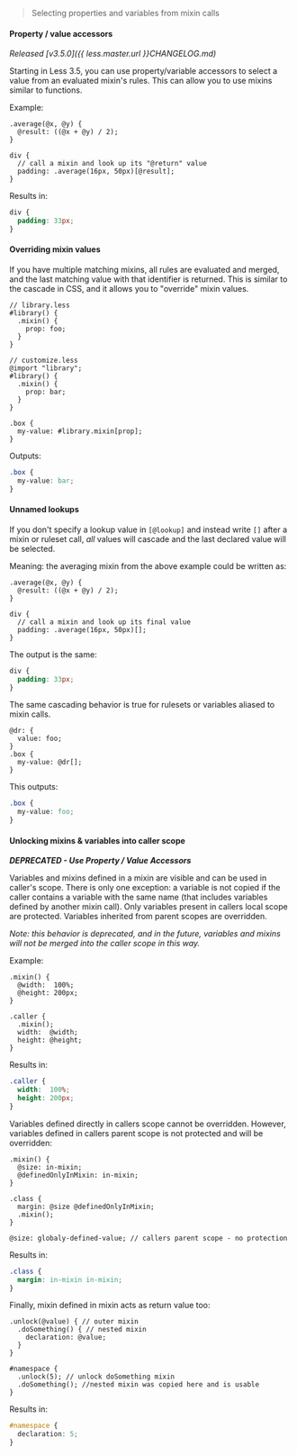 > Selecting properties and variables from mixin calls

#### Property / value accessors

_Released [v3.5.0]({{ less.master.url }}CHANGELOG.md)_

Starting in Less 3.5, you can use property/variable accessors to select a value from an evaluated mixin's rules. This can allow you to use mixins similar to functions.

Example:

```less
.average(@x, @y) {
  @result: ((@x + @y) / 2);
}

div {
  // call a mixin and look up its "@return" value
  padding: .average(16px, 50px)[@result];
}
```

Results in:

```css
div {
  padding: 33px;
}
```

#### Overriding mixin values

If you have multiple matching mixins, all rules are evaluated and merged, and the last matching value with that identifier is returned. This is similar to the cascade in CSS, and it allows you to "override" mixin values.

```less
// library.less
#library() {
  .mixin() {
    prop: foo;
  }
}

// customize.less
@import "library";
#library() {
  .mixin() {
    prop: bar;
  }
}

.box {
  my-value: #library.mixin[prop];
}
```
Outputs:
```css
.box {
  my-value: bar;
}
```

#### Unnamed lookups

If you don't specify a lookup value in `[@lookup]` and instead write `[]` after a mixin or ruleset call, _all_ values will cascade and the last declared value will be selected.

Meaning: the averaging mixin from the above example could be written as:
```less
.average(@x, @y) {
  @result: ((@x + @y) / 2);
}

div {
  // call a mixin and look up its final value
  padding: .average(16px, 50px)[];
}
```
The output is the same:
```css
div {
  padding: 33px;
}
```

The same cascading behavior is true for rulesets or variables aliased to mixin calls.
```less
@dr: {
  value: foo;
}
.box {
  my-value: @dr[];
}
```
This outputs:
```css
.box {
  my-value: foo;
}
```


#### Unlocking mixins & variables into caller scope

***DEPRECATED - Use Property / Value Accessors***

Variables and mixins defined in a mixin are visible and can be used in caller's scope. There is only one exception: a variable is not copied if the caller contains a variable with the same name (that includes variables defined by another mixin call).  Only variables present in callers local scope are protected. Variables inherited from parent scopes are overridden.

_Note: this behavior is deprecated, and in the future, variables and mixins will not be merged into the caller scope in this way._

Example:

```less
.mixin() {
  @width:  100%;
  @height: 200px;
}

.caller {
  .mixin();
  width:  @width;
  height: @height;
}

```
Results in:

```css
.caller {
  width:  100%;
  height: 200px;
}
```

Variables defined directly in callers scope cannot be overridden. However, variables defined in callers parent scope is not protected and will be overridden:
````less
.mixin() {
  @size: in-mixin;
  @definedOnlyInMixin: in-mixin;
}

.class {
  margin: @size @definedOnlyInMixin;
  .mixin();
}

@size: globaly-defined-value; // callers parent scope - no protection
````

Results in:
````css
.class {
  margin: in-mixin in-mixin;
}
````

Finally, mixin defined in mixin acts as return value too:
````less
.unlock(@value) { // outer mixin
  .doSomething() { // nested mixin
    declaration: @value;
  }
}

#namespace {
  .unlock(5); // unlock doSomething mixin
  .doSomething(); //nested mixin was copied here and is usable
}
````

Results in:
````css
#namespace {
  declaration: 5;
}
````
